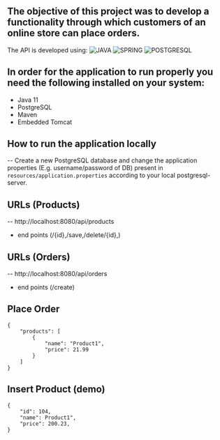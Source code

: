 ## The objective of this project was to develop a functionality through which customers of an online store can place orders.

The API is developed using: 
![JAVA](https://img.shields.io/badge/JAVA-black?style=flat&logo=java&logoColor=orange)
![SPRING](https://img.shields.io/badge/SPRING-black?style=flat&logo=Symfony&logoColor=green)
![POSTGRESQL](https://img.shields.io/badge/POSTGRESQL-black?style=flat&logo=postgresql&logoColor=blue)

## In order for the application to run properly you need the following installed on your system:

- Java 11
- PostgreSQL
- Maven
- Embedded Tomcat

## How to run the application locally
-- Create a new PostgreSQL database and change the application properties (E.g. username/password of DB) present in ``resources/application.properties`` according to your local postgresql-server.

## URLs (Products)
-- http://localhost:8080/api/products
  * end points (/{id},/save,/delete/{id},)
## URLs (Orders)
-- http://localhost:8080/api/orders
  * end points (/create)
## Place Order
```
{
    "products": [
        {
            "name": "Product1",
            "price": 21.99
        }
    ]
}
```
## Insert Product (demo)
```
{
    "id": 104,
    "name": Product1",
    "price": 200.23,
}
```
